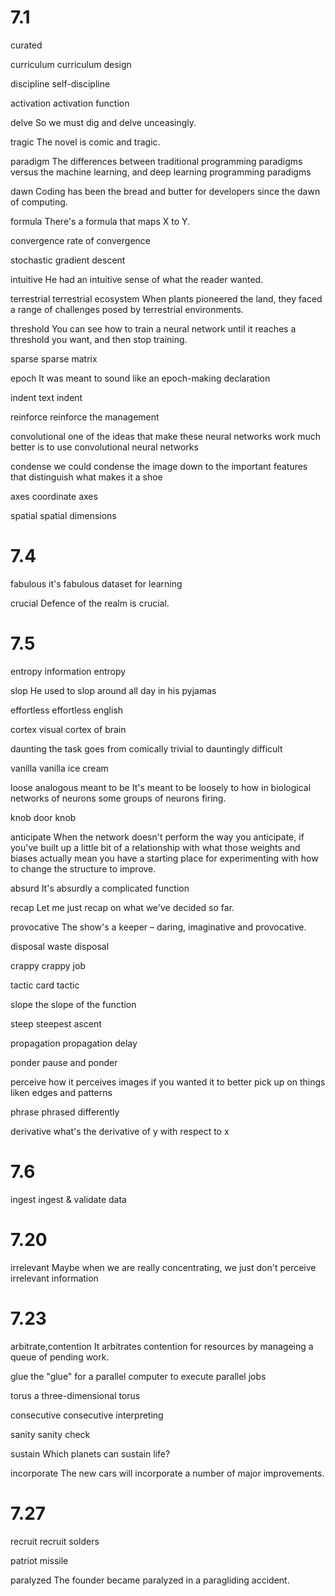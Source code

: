 # 7.1

curated

curriculum
curriculum design

discipline
self-discipline

activation 
activation function
 
delve 
So we must dig and delve unceasingly.

tragic
The novel is comic and tragic.

paradigm
The differences between traditional programming paradigms versus the machine learning, and deep learning programming paradigms

dawn
Coding has been the bread and butter for developers since the dawn of computing. 

formula
There's a formula that maps X to Y.

convergence
rate of convergence

stochastic gradient descent

intuitive
He had an intuitive sense of what the reader wanted.

terrestrial
terrestrial ecosystem
When plants pioneered the land, they faced a range of challenges posed by terrestrial environments.

threshold
You can see how to train a neural network until it reaches a threshold you want, and then stop training.

sparse
sparse matrix

epoch
It was meant to sound like an epoch-making declaration

indent
text indent

reinforce
reinforce the management

convolutional
one of the ideas that make these neural networks work much better is to use convolutional neural networks

condense
we could condense the image down to the important features that distinguish what makes it a shoe

axes
coordinate axes

spatial
spatial dimensions

# 7.4

fabulous
it's fabulous dataset for learning

crucial
Defence of the realm is crucial.

# 7.5

entropy
information entropy

slop
He used to slop around all day in his pyjamas

effortless
effortless english

cortex
visual cortex of brain

daunting
the task goes from  comically trivial to dauntingly difficult

vanilla
vanilla ice cream

loose
analogous
meant to be
It's meant to be loosely  to how in biological networks of neurons some groups of neurons firing.

knob
door knob

anticipate
When the network doesn't perform the way you anticipate, if you've built up a little bit of a relationship with what those weights and biases actually mean you have a starting place for experimenting with how to change the structure to improve.

absurd
It's absurdly a complicated function

recap
Let me just recap on what we've decided so far.

provocative
The show's a keeper – daring, imaginative and provocative.

disposal
waste disposal

crappy
crappy job

tactic
card tactic

slope
the slope of the function

steep
steepest ascent

propagation
propagation delay

ponder
pause and ponder

perceive
how it perceives images if you wanted it to better pick up on things liken edges and patterns

phrase
phrased differently

derivative
what's the derivative of y with respect to x

# 7.6

ingest
ingest & validate data

# 7.20

irrelevant
Maybe when we are really concentrating, we just don't perceive irrelevant information

# 7.23

arbitrate,contention
It arbitrates contention for resources by manageing a queue of pending work.

glue
the "glue" for a parallel computer to execute parallel jobs

torus
a three-dimensional torus

consecutive
consecutive interpreting

sanity
sanity check

sustain
Which planets can sustain life?

incorporate
The new cars will incorporate a number of major improvements.

# 7.27

recruit
recruit solders

patriot missile

paralyzed
The founder became paralyzed in a paragliding accident.

